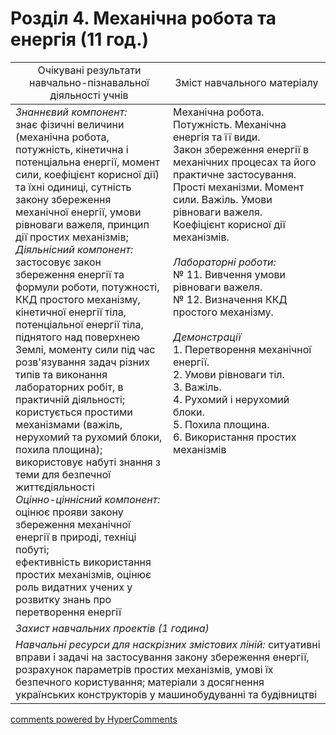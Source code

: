 <div id="hypercomments_widget" class="js-hypercomments-widget invisible"></div>

# Розділ 4. Механічна робота та енергія (11 год.)

<table>
  <tr>
    <td width="50%" align="center">Очікувані результати навчально-пізнавальної діяльності учнів</td>
    <td width="50%" align="center">Зміст навчального матеріалу</td>
  </tr>
<tbody>
  <tr>
    <td width="50%" style="vertical-align:top !important;">
      <i>Знаннєвий компонент:</i><br>
      знає фізичні величини (механічна робота, потужність, кінетична і потенціальна енергії, момент сили, коефіцієнт корисної дії) та їхні одиниці, сутність закону збереження механічної енергії, умови рівноваги важеля, принцип дії простих механізмів; <br>
      <i>Діяльнісний компонент:</i><br>
      застосовує закон збереження енергії та формули роботи, потужності, ККД простого механізму, кінетичної енергії тіла, потенціальної енергії тіла, піднятого над поверхнею Землі, моменту сили під час розв'язування задач різних типів та виконання лабораторних робіт, в практичній діяльності;  <br>
      користується простими механізмами (важіль, нерухомий та рухомий блоки, похила площина);<br> використовує набуті знання з теми для безпечної життєдіяльності <br>
      <i>Оцінно-ціннісний компонент:</i><br>
      оцінює прояви закону збереження механічної енергії в природі, техніці побуті; <br>ефективність використання простих механізмів, оцінює роль видатних учених у розвитку знань про перетворення енергії
    </td>
    <td width="50%" style="vertical-align:top !important;">
Механічна робота. Потужність. Механічна енергія та її види.  <br>
Закон збереження енергії в механічних процесах та його практичне застосування.  <br>
Прості механізми. Момент сили. Важіль. Умови рівноваги важеля. <br>
Коефіцієнт корисної дії механізмів.  <br>
      <br>
      <i>Лабораторні роботи:</i><br>
      № 11. Вивчення умови рівноваги важеля. <br>
      № 12. Визначення ККД простого механізму. <br>
      <br>
      <i>Демонстрації</i><br>
      1.  Перетворення механічної енергії. <br>
      2.  Умови рівноваги тіл. <br>
      3.  Важіль. <br>
      4.  Рухомий і нерухомий блоки. <br>
      5.  Похила площина. <br>
      6.  Використання простих механізмів <br>
    </td>
    </tr>
    <tr>
    <td colspan="2" width="100%"><i>Захист навчальних проектів (1 година)</i></td>
  </tr>
      <tr>
    <td  colspan="2" width="100%" style="vertical-align:top !important;">
      <i>Навчальні ресурси для наскрізних змістових ліній:</i> ситуативні вправи і задачі на застосування закону збереження енергії,  розрахунок параметрів простих механізмів, умові їх безпечного користування; матеріали з досягнення українських конструкторів у машинобудуванні та будівництві
    </td>
  </tr>
</tbody>
</table>

<div class="js-hypercomments-container">
<a href="http://hypercomments.com" class="hc-link" title="comments widget">comments powered by HyperComments</a>
</div>
